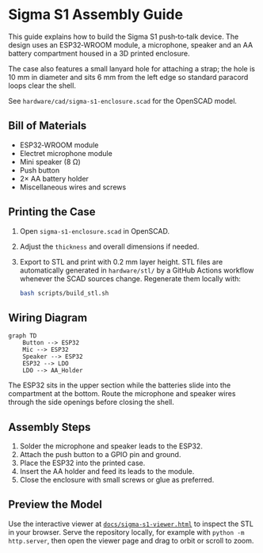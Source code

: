 # Sigma S1 Assembly Guide

This guide explains how to build the Sigma S1 push‑to‑talk device.
The design uses an ESP32‑WROOM module, a microphone, speaker and
an AA battery compartment housed in a 3D printed enclosure.

The case also features a small lanyard hole for attaching a strap; the hole is 10 mm in diameter
and sits 6 mm from the left edge so standard paracord loops clear the shell.

See `hardware/cad/sigma-s1-enclosure.scad` for the OpenSCAD model.

## Bill of Materials

- ESP32‑WROOM module
- Electret microphone module
- Mini speaker (8 Ω)
- Push button
- 2× AA battery holder
- Miscellaneous wires and screws

## Printing the Case

1. Open `sigma-s1-enclosure.scad` in OpenSCAD.
2. Adjust the `thickness` and overall dimensions if needed.
3. Export to STL and print with 0.2 mm layer height.
   STL files are automatically generated in `hardware/stl/` by a
   GitHub Actions workflow whenever the SCAD sources change.
   Regenerate them locally with:

   ```bash
   bash scripts/build_stl.sh
   ```

## Wiring Diagram

```
graph TD
    Button --> ESP32
    Mic --> ESP32
    Speaker --> ESP32
    ESP32 --> LDO
    LDO --> AA_Holder
```

The ESP32 sits in the upper section while the batteries slide into the
compartment at the bottom. Route the microphone and speaker wires through
the side openings before closing the shell.

## Assembly Steps

1. Solder the microphone and speaker leads to the ESP32.
2. Attach the push button to a GPIO pin and ground.
3. Place the ESP32 into the printed case.
4. Insert the AA holder and feed its leads to the module.
5. Close the enclosure with small screws or glue as preferred.

## Preview the Model

Use the interactive viewer at
[`docs/sigma-s1-viewer.html`](sigma-s1-viewer.html) to inspect the STL in
your browser. Serve the repository locally, for example with
`python -m http.server`, then open the viewer page and drag to orbit or
scroll to zoom.
